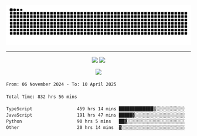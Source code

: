 <div align="center">
  <picture>
      <source
    media="(prefers-color-scheme: dark)"
      srcset="https://raw.githubusercontent.com/platane/snk/output/github-contribution-grid-snake-dark.svg"
      />
    <source
      media="(prefers-color-scheme: light)"
      srcset="https://raw.githubusercontent.com/xct007/xct007/output/github-contribution-grid-snake.svg"
      />
    <img
      alt="Snake"
      src="https://raw.githubusercontent.com/xct007/xct007/output/github-contribution-grid-snake.svg"
      />
  </picture>

</div>

___
<p align="center">
  <img src="https://readme-stats-blush-eta.vercel.app/api/top-langs/?username=xct007&layout=compact" />
  <img src="https://readme-stats-blush-eta.vercel.app/api?username=xct007&show_icons=true&theme=transparent&hide_title=true&include_all_commits=true" />
</p>

<p align="center">
  <img src="https://github-profile-trophy.vercel.app/?username=xct007&no-bg=true&rank=S,SS,SSS,A,AA,AAA,UNKNOWN,SECRET&row=3&title=-Followers,-Stars&margin-w=15&margin-h=15&column=2" />
</p>
<!--START_SECTION:waka-->

```txt
From: 06 November 2024 - To: 10 April 2025

Total Time: 832 hrs 56 mins

TypeScript                 459 hrs 14 mins █████████████▒░░░░░░░░░░░   53.83 %
JavaScript                 191 hrs 47 mins █████▓░░░░░░░░░░░░░░░░░░░   22.48 %
Python                     90 hrs 5 mins   ██▓░░░░░░░░░░░░░░░░░░░░░░   10.56 %
Other                      20 hrs 14 mins  ▓░░░░░░░░░░░░░░░░░░░░░░░░   02.37 %
```

<!--END_SECTION:waka-->
